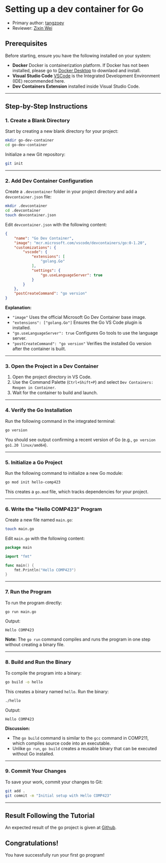 # Setting up a dev container for Go

* Primary author: [tangzoey](https://github.com/tangzoey)
* Reviewer: [Zixin Wei](https://github.com/starkersawz666)

## Prerequisites

Before starting, ensure you have the following installed on your system:

- **Docker**  Docker is containerization platform. If Docker has not been installed, please go to [Docker Desktop](https://www.docker.com/products/docker-desktop/) to downlaod and install.
- **Visual Studio Code**  [VSCode](https://code.visualstudio.com/) is the Integrated Development Environment (IDE) recommended here. 
- **Dev Containers Extension**  installed inside Visual Studio Code.

---

## Step-by-Step Instructions

### 1. Create a Blank Directory

Start by creating a new blank directory for your project:

```bash
mkdir go-dev-container
cd go-dev-container
```

Initialize a new Git repository:

```bash
git init
```

---

### 2. Add Dev Container Configuration

Create a `.devcontainer` folder in your project directory and add a `devcontainer.json` file:

```bash
mkdir .devcontainer
cd .devcontainer
touch devcontainer.json
```

Edit `devcontainer.json` with the following content:

```json
{
    "name": "Go Dev Container",
    "image": "mcr.microsoft.com/vscode/devcontainers/go:0-1.20",
    "customizations": {
        "vscode": {
            "extensions": [
                "golang.Go"
            ],
            "settings": {
                "go.useLanguageServer": true
            }
        }
    },
    "postCreateCommand": "go version"
}

```

**Explanation:**

- ```"image"``` Uses the official Microsoft Go Dev Container base image.
- ```"extensions": ["golang.Go"]``` Ensures the Go VS Code plugin is installed.
- ```"go.useLanguageServer": true``` Configures Go tools to use the language server.
- ```"postCreateCommand": "go version"``` Verifies the installed Go version after the container is built.

---

### 3. Open the Project in a Dev Container

1. Open the project directory in VS Code.
2. Use the Command Palette (`Ctrl+Shift+P`) and select `Dev Containers: Reopen in Container`.
3. Wait for the container to build and launch.

---

### 4. Verify the Go Installation

Run the following command in the integrated terminal:

```bash
go version
```

You should see output confirming a recent version of Go (e.g., `go version go1.20 linux/amd64`).

---

### 5. Initialize a Go Project

Run the following command to initialize a new Go module:

```bash
go mod init hello-comp423
```

This creates a `go.mod` file, which tracks dependencies for your project.

---

### 6. Write the "Hello COMP423" Program

Create a new file named `main.go`:

```bash
touch main.go
```

Edit `main.go` with the following content:

```go
package main

import "fmt"

func main() {
    fmt.Println("Hello COMP423")
}
```

---

### 7. Run the Program

To run the program directly:

```bash
go run main.go
```

Output:

```
Hello COMP423
```

**Note:** The `go run` command compiles and runs the program in one step without creating a binary file.

---

### 8. Build and Run the Binary

To compile the program into a binary:

```bash
go build -o hello
```

This creates a binary named `hello`. Run the binary:

```bash
./hello
```

Output:

```
Hello COMP423
```

**Discussion:**

- The `go build` command is similar to the `gcc` command in COMP211, which compiles source code into an executable.
- Unlike `go run`, `go build` creates a reusable binary that can be executed without Go installed.

---

### 9. Commit Your Changes

To save your work, commit your changes to Git:

```bash
git add .
git commit -m "Initial setup with Hello COMP423"
```

---

## Result Following the Tutorial

An expected result of the go project is given at [Github](https://github.com/tangzoey/comp423-go-container).

## Congratulations!

You have successfully run your first go program!